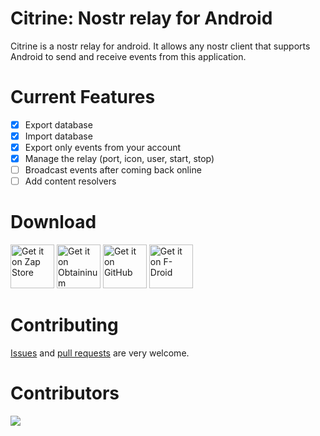 # Citrine: Nostr relay for Android

Citrine is a nostr relay for android. It allows any nostr client that supports Android to send and receive events from this application.

# Current Features

- [x] Export database
- [x] Import database
- [x] Export only events from your account
- [x] Manage the relay (port, icon, user, start, stop)
- [ ] Broadcast events after coming back online
- [ ] Add content resolvers

# Download

[<img src="https://github.com/greenart7c3/Amber/blob/master/assets/zapstore.svg"
alt="Get it on Zap Store"
height="70">](https://github.com/zapstore/zapstore/releases)
[<img src="https://github.com/greenart7c3/Amber/blob/master/assets/obtainium.png"
alt="Get it on Obtaininum"
height="70">](https://github.com/ImranR98/Obtainium)
[<img src="https://github.com/machiav3lli/oandbackupx/raw/034b226cea5c1b30eb4f6a6f313e4dadcbb0ece4/badge_github.png" alt="Get it on GitHub"
height="70">](https://github.com/greenart7c3/Citrine/releases)
[<img src="https://fdroid.gitlab.io/artwork/badge/get-it-on.png"
alt="Get it on F-Droid"
height="70">](https://f-droid.org/packages/com.greenart7c3.citrine/)

# Contributing

[Issues](https://github.com/greenart7c3/Citrine/issues) and [pull requests](https://github.com/greenart7c3/Citrine/pulls) are very welcome.

# Contributors

<a align="center" href="https://github.com/greenart7c3/Citrine/graphs/contributors">
  <img src="https://contrib.rocks/image?repo=greenart7c3/Citrine" />
</a>
